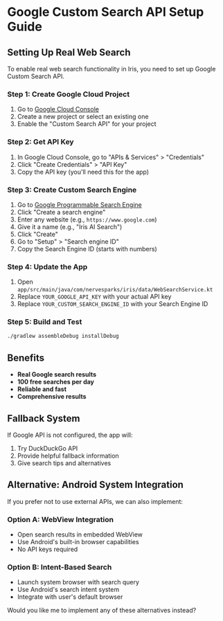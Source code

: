 # Google Custom Search API Setup Guide

## Setting Up Real Web Search

To enable real web search functionality in Iris, you need to set up Google Custom Search API.

### Step 1: Create Google Cloud Project

1. Go to [Google Cloud Console](https://console.cloud.google.com/)
2. Create a new project or select an existing one
3. Enable the "Custom Search API" for your project

### Step 2: Get API Key

1. In Google Cloud Console, go to "APIs & Services" > "Credentials"
2. Click "Create Credentials" > "API Key"
3. Copy the API key (you'll need this for the app)

### Step 3: Create Custom Search Engine

1. Go to [Google Programmable Search Engine](https://programmablesearchengine.google.com/)
2. Click "Create a search engine"
3. Enter any website (e.g., `https://www.google.com`)
4. Give it a name (e.g., "Iris AI Search")
5. Click "Create"
6. Go to "Setup" > "Search engine ID"
7. Copy the Search Engine ID (starts with numbers)

### Step 4: Update the App

1. Open `app/src/main/java/com/nervesparks/iris/data/WebSearchService.kt`
2. Replace `YOUR_GOOGLE_API_KEY` with your actual API key
3. Replace `YOUR_CUSTOM_SEARCH_ENGINE_ID` with your Search Engine ID

### Step 5: Build and Test

```bash
./gradlew assembleDebug installDebug
```

## Benefits

- **Real Google search results**
- **100 free searches per day**
- **Reliable and fast**
- **Comprehensive results**

## Fallback System

If Google API is not configured, the app will:
1. Try DuckDuckGo API
2. Provide helpful fallback information
3. Give search tips and alternatives

## Alternative: Android System Integration

If you prefer not to use external APIs, we can also implement:

### Option A: WebView Integration
- Open search results in embedded WebView
- Use Android's built-in browser capabilities
- No API keys required

### Option B: Intent-Based Search
- Launch system browser with search query
- Use Android's search intent system
- Integrate with user's default browser

Would you like me to implement any of these alternatives instead? 